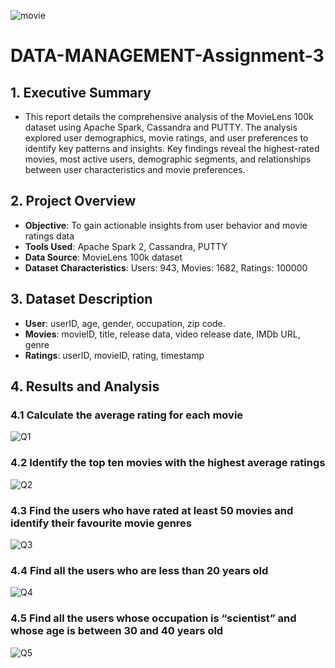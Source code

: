 ![movie](https://github.com/user-attachments/assets/886ae0ce-1e3f-4d59-907f-936f59af1c53)
# DATA-MANAGEMENT-Assignment-3 
## 1. Executive Summary 
- This report details the comprehensive analysis of the MovieLens 100k dataset using Apache Spark, Cassandra and PUTTY. The analysis explored user demographics, movie ratings, and user preferences to identify key patterns and insights. Key findings reveal the highest-rated movies, most active users, demographic segments, and relationships between user characteristics and movie preferences. 

## 2. Project Overview 
- **Objective**: To gain actionable insights from user behavior and movie ratings data 
- **Tools Used**: Apache Spark 2, Cassandra, PUTTY 
- **Data Source**: MovieLens 100k dataset
- **Dataset Characteristics**: Users: 943, Movies: 1682, Ratings: 100000

## 3. Dataset Description
- **User**: userID, age, gender, occupation, zip code. 
- **Movies**: movieID, title, release data, video release date, IMDb URL, genre
- **Ratings**: userID, movieID, rating, timestamp

## 4. Results and Analysis 
### 4.1 Calculate the average rating for each movie 
![Q1](https://github.com/user-attachments/assets/dba4fbc4-6d52-40d8-bfdc-ecd7982553ec) 
### 4.2 Identify the top ten movies with the highest average ratings 
![Q2](https://github.com/user-attachments/assets/85c9de4a-0a34-4fa6-8d13-48961f866a37) 
### 4.3 Find the users who have rated at least 50 movies and identify their favourite movie genres 
![Q3](https://github.com/user-attachments/assets/909f545c-5263-4593-aeb9-8a7fa3932df5) 
### 4.4 Find all the users who are less than 20 years old 
![Q4](https://github.com/user-attachments/assets/7a3e1350-9ebc-4753-b37d-814bd44a750a) 
### 4.5 Find all the users whose occupation is “scientist” and whose age is between 30 and 40 years old 
![Q5](https://github.com/user-attachments/assets/6da4d6f5-08b5-4d48-b4a5-2eb52adb4df7) 






